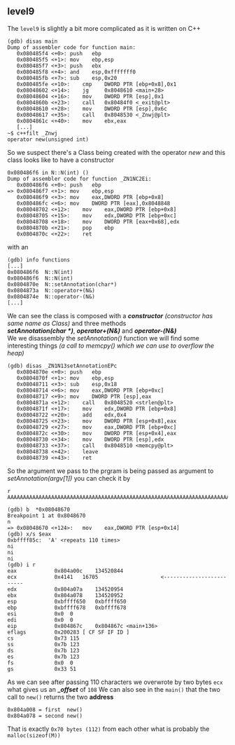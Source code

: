 ## level9
The `level9` is slightly a bit more complicated as it is written on C++ 
```
(gdb) disas main
Dump of assembler code for function main:
   0x080485f4 <+0>:	push   ebp
   0x080485f5 <+1>:	mov    ebp,esp
   0x080485f7 <+3>:	push   ebx
   0x080485f8 <+4>:	and    esp,0xfffffff0
   0x080485fb <+7>:	sub    esp,0x20
   0x080485fe <+10>:	cmp    DWORD PTR [ebp+0x8],0x1
   0x08048602 <+14>:	jg     0x8048610 <main+28>
   0x08048604 <+16>:	mov    DWORD PTR [esp],0x1
   0x0804860b <+23>:	call   0x80484f0 <_exit@plt>
   0x08048610 <+28>:	mov    DWORD PTR [esp],0x6c
   0x08048617 <+35>:	call   0x8048530 <_Znwj@plt>
   0x0804861c <+40>:	mov    ebx,eax
   [...]
~$ c++filt _Znwj
operator new(unsigned int)
```
So we suspect there's a Class being created with the operator *new* and this class looks like to have a constructor
```
0x080486f6 in N::N(int) ()
Dump of assembler code for function _ZN1NC2Ei:
   0x080486f6 <+0>:	push   ebp
=> 0x080486f7 <+1>:	mov    ebp,esp
   0x080486f9 <+3>:	mov    eax,DWORD PTR [ebp+0x8]
   0x080486fc <+6>:	mov    DWORD PTR [eax],0x8048848
   0x08048702 <+12>:	mov    eax,DWORD PTR [ebp+0x8]
   0x08048705 <+15>:	mov    edx,DWORD PTR [ebp+0xc]
   0x08048708 <+18>:	mov    DWORD PTR [eax+0x68],edx
   0x0804870b <+21>:	pop    ebp
   0x0804870c <+22>:	ret
```
with an
```
(gdb) info functions
[...]
0x080486f6  N::N(int)
0x080486f6  N::N(int)
0x0804870e  N::setAnnotation(char*)
0x0804873a  N::operator+(N&)
0x0804874e  N::operator-(N&)
[...]
```
We can see the class is composed with a *__constructor__* *(constructor has same name as Class)* and three methods <br> *__setAnnotation(char \*)__*, *__operator+(N&)__* and *__operator-(N&)__* <br>
We we disassembly the *setAnnotation()* function we will find some interesting things *(a call to memcpy() which we can use to overflow the heap)*
```
(gdb) disas _ZN1N13setAnnotationEPc
   0x0804870e <+0>:	push   ebp
   0x0804870f <+1>:	mov    ebp,esp
   0x08048711 <+3>:	sub    esp,0x18
   0x08048714 <+6>:	mov    eax,DWORD PTR [ebp+0xc]
   0x08048717 <+9>:	mov    DWORD PTR [esp],eax
   0x0804871a <+12>:	call   0x8048520 <strlen@plt>
   0x0804871f <+17>:	mov    edx,DWORD PTR [ebp+0x8]
   0x08048722 <+20>:	add    edx,0x4
   0x08048725 <+23>:	mov    DWORD PTR [esp+0x8],eax
   0x08048729 <+27>:	mov    eax,DWORD PTR [ebp+0xc]
   0x0804872c <+30>:	mov    DWORD PTR [esp+0x4],eax
   0x08048730 <+34>:	mov    DWORD PTR [esp],edx
   0x08048733 <+37>:	call   0x8048510 <memcpy@plt>
   0x08048738 <+42>:	leave
   0x08048739 <+43>:	ret
```
So the argument we pass to the prgram is being passed as argument to *setAnnotation(argv[1])* you can check it by
```
r AAAAAAAAAAAAAAAAAAAAAAAAAAAAAAAAAAAAAAAAAAAAAAAAAAAAAAAAAAAAAAAAAAAAAAAAAAAAAAAAAAAAAAAAAAAAAAAAAAAAAAAAAAAAAA

(gdb) b  *0x08048670
Breakpoint 1 at 0x8048670
n
=> 0x08048670 <+124>:	mov    eax,DWORD PTR [esp+0x14]
(gdb) x/s $eax
0xbffff85c:	 'A' <repeats 110 times>
ni
ni
ni
(gdb) i r
eax            0x804a00c	134520844
ecx            0x4141	16705                    <-------------------------
edx            0x804a07a	134520954
ebx            0x804a078	134520952
esp            0xbffff650	0xbffff650
ebp            0xbffff678	0xbffff678
esi            0x0	0
edi            0x0	0
eip            0x804867c	0x804867c <main+136>
eflags         0x200283	[ CF SF IF ID ]
cs             0x73	115
ss             0x7b	123
ds             0x7b	123
es             0x7b	123
fs             0x0	0
gs             0x33	51

```
As we can see after passing 110 characters we overwrote by two bytes `ecx` what gives us an **__offset_** of `108`
We can also see in the `main()` that the two call to `new()` returns the two __address__ 
```
0x804a008 = first  new()
0x804a078 = second new()
```
That is exactly `0x70 bytes (112)`  from each other what is probably the `malloc(sizeof(M))`
